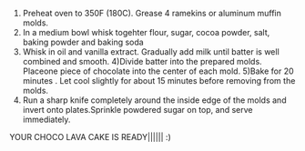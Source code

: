 

1) Preheat oven to 350F (180C). Grease 4 ramekins or aluminum muffin molds.
2) In a medium bowl whisk togehter flour, sugar, cocoa powder, salt, baking powder and baking soda
3) Whisk in oil and vanilla extract. Gradually add milk until batter is well combined and smooth.
4)Divide batter into the prepared molds. Placeone piece of chocolate into the center of each mold.
5)Bake for 20 minutes . Let cool slightly for about 15 minutes before removing from the molds.
6) Run a sharp knife completely around the inside edge of the molds and invert onto plates.Sprinkle powdered sugar on top, and serve immediately.

YOUR CHOCO LAVA CAKE IS READY||||||
:)